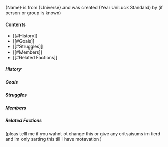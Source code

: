 {Name} is from {Universe} and was created (Year UniLuck Standard) by (if person or group is known) 
#### Contents
- [[#History]]
- [[#Goals]]
- [[#Struggles]]
- [[#Members]]
- [[#Related Factions]]
##### History
##### Goals
##### Struggles
##### Members 
##### Related Factions 

(pleas telll me if you wahnt ot change this or give any critsaisums im tierd and im only sarting this till i have motavation )